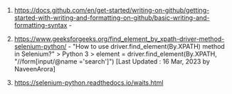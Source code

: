 1. https://docs.github.com/en/get-started/writing-on-github/getting-started-with-writing-and-formatting-on-github/basic-writing-and-formatting-syntax - 

2. https://www.geeksforgeeks.org/find_element_by_xpath-driver-method-selenium-python/ - "How to use driver.find_element(By.XPATH) method in Selenium?" > Python 3 > element = driver.find_element(By.XPATH, "//form[input/@name ='search']") [Last Updated : 16 Mar, 2023 by 
NaveenArora]

3. https://selenium-python.readthedocs.io/waits.html
